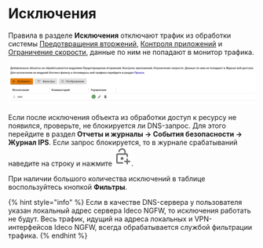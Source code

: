 # Исключения 

Правила в разделе **Исключения** отключают трафик из обработки системы [Предотвращения вторжений](README.md), [Контроля приложений](/settings/security-profiles/application-control/README.md) и [Ограничение скорости](/settings/access-rules/shaper.md), данные по ним не попадают в монитор трафика.

![](/.gitbook/assets/exceptions.png)

Если после исключения объекта из обработки доступ к ресурсу не появился, проверьте, не блокируется ли DNS-запрос. Для этого перейдите в раздел **Отчеты и журналы -> События безопасности -> Журнал IPS**. Если запрос блокируется, то в журнале срабатываний наведите на строку и нажмите ![](/.gitbook/assets/icon-lock.png).

При наличии большого количества исключений в таблице воспользуйтесь кнопкой **Фильтры**.

{% hint style="info" %}
Если в качестве DNS-сервера у пользователя указан локальный адрес сервера Ideco NGFW, то исключения работать не будут. Весь трафик, идущий на адреса локальных и VPN-интерфейсов Ideco NGFW, всегда обрабатывается службой фильтрации трафика.
{% endhint %}